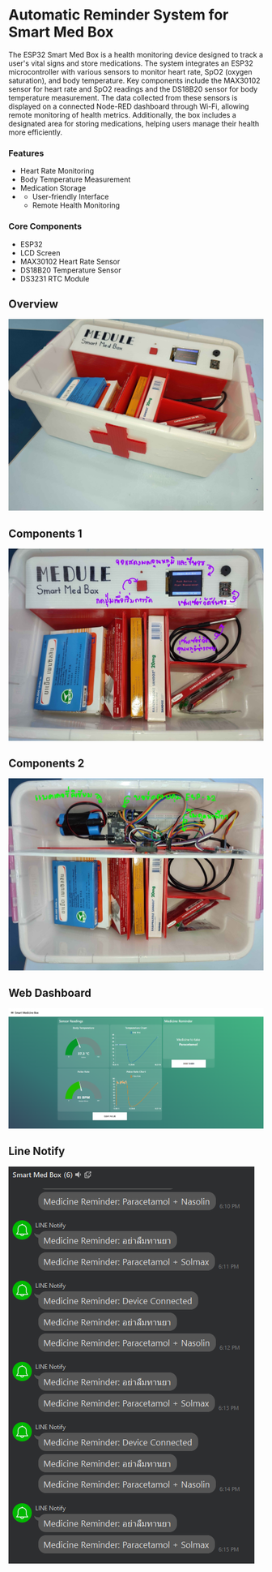 # Automatic Reminder System for Smart Med Box

The ESP32 Smart Med Box is a health monitoring device designed to track a user's vital signs and store medications. The system integrates an ESP32 microcontroller with various sensors to monitor heart rate, SpO2 (oxygen saturation), and body temperature. Key components include the MAX30102 sensor for heart rate and SpO2 readings and the DS18B20 sensor for body temperature measurement. The data collected from these sensors is displayed on a connected Node-RED dashboard through Wi-Fi, allowing remote monitoring of health metrics. Additionally, the box includes a designated area for storing medications, helping users manage their health more efficiently.

### Features
+ Heart Rate Monitoring
+ Body Temperature Measurement
+ Medication Storage
+ + User-friendly Interface
  + Remote Health Monitoring

### Core Components
+ ESP32
+ LCD Screen
+ MAX30102 Heart Rate Sensor
+ DS18B20 Temperature Sensor
+ DS3231 RTC Module

## Overview
![image](https://github.com/Pooonmy/Medules/blob/c21803b395761dfad7c7d0f5f24417779ac7a695/img%20src/Medules%20-%202.jpg)
## Components 1
![image](https://github.com/Pooonmy/Medules/blob/c21803b395761dfad7c7d0f5f24417779ac7a695/img%20src/Medules%20-%203.jpg)
## Components 2
![image](https://github.com/Pooonmy/Medules/blob/c21803b395761dfad7c7d0f5f24417779ac7a695/img%20src/Medules%20-%204.jpg)
## Web Dashboard
![image](https://github.com/Pooonmy/Medules/blob/c21803b395761dfad7c7d0f5f24417779ac7a695/img%20src/Medules%20-%20Website%20Interface.png)
## Line Notify
![image](https://github.com/Pooonmy/Medules/blob/c21803b395761dfad7c7d0f5f24417779ac7a695/img%20src/Medules%20-%20Line%20Interface.png)
